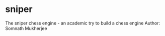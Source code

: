 # sniper
The sniper chess engine - an academic try to build a chess engine
Author: Somnath Mukherjee